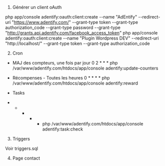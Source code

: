 1) Générer un client oAuth

php app/console adentify:oauth:client:create --name "AdEntify" --redirect-uri "https://www.adentify.com/" --grant-type token --grant-type authorization_code --grant-type password --grant-type "http://grants.api.adentify.com/facebook_access_token"
php app/console adentify:oauth:client:create --name "Plugin Wordpress DEV" --redirect-uri "http://localhost/" --grant-type token --grant-type authorization_code

2) Cron

- MAJ des compteurs, une fois par jour
0 2 * * * php /var/www/adentify.com/htdocs/app/console adentify:update-counters

- Récompenses - Toutes les heures
0 * * * * php /var/www/adentify.com/htdocs/app/console adentify:reward

- Tasks
* * * * * php /var/www/adentify.com/htdocs/app/console adentify:task:check

3) Triggers

Voir triggers.sql

4) Page contact
